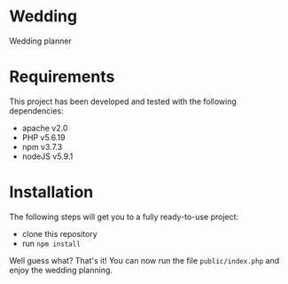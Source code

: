 # Wedding
Wedding planner

# Requirements
This project has been developed and tested with the following dependencies:
* apache v2.0
* PHP v5.6.19
* npm v3.7.3
* nodeJS v5.9.1

# Installation
The following steps will get you to a fully ready-to-use project:
* clone this repository
* run `npm install`

Well guess what? That's it! You can now run the file `public/index.php` and enjoy the wedding planning.